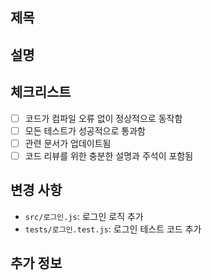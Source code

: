 ## 제목
<!--
PR 제목을 명확하고 간결하게 적어주세요.
예: [기능 추가] 로그인 기능 구현
-->

## 설명
<!--
변경된 내용을 간략히 설명해주세요. 왜 이러한 변경이 필요한지, 이 PR이 무엇을 해결하는지 명확하게 적어주세요.
예: 로그인 기능을 구현하여 사용자가 자신의 계정으로 로그인할 수 있게 합니다.
-->

## 체크리스트
<!--
PR 제출 전에 아래 체크리스트를 확인해주세요.
- [ ] 코드가 컴파일 오류 없이 정상적으로 동작함
- [ ] 모든 테스트가 성공적으로 통과함
- [ ] 관련 문서가 업데이트됨
- [ ] 코드 리뷰를 위한 충분한 설명과 주석이 포함됨
-->

- [ ] 코드가 컴파일 오류 없이 정상적으로 동작함
- [ ] 모든 테스트가 성공적으로 통과함
- [ ] 관련 문서가 업데이트됨
- [ ] 코드 리뷰를 위한 충분한 설명과 주석이 포함됨

## 변경 사항
<!--
변경된 파일이나 주요 변경 사항을 나열해주세요.
-->

- `src/로그인.js`: 로그인 로직 추가
- `tests/로그인.test.js`: 로그인 테스트 코드 추가

## 추가 정보
<!--
리뷰어가 참고해야 할 추가 정보나 컨텍스트가 있다면 적어주세요.
-->